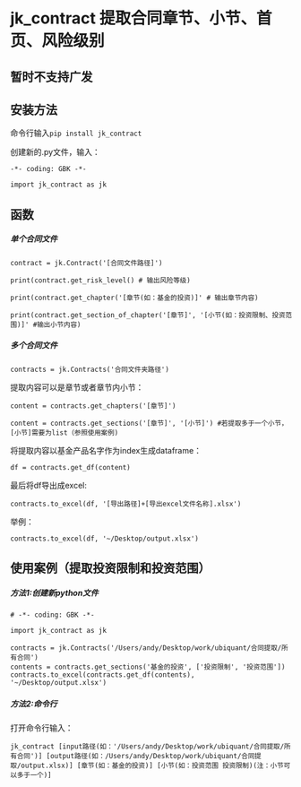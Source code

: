 # jk_contract 提取合同章节、小节、首页、风险级别

## 暂时不支持广发

## 安装方法

命令行输入`pip install jk_contract`

创建新的.py文件，输入：

`-*- coding: GBK -*-`

`import jk_contract as jk`

## 函数
##### 单个合同文件
`contract = jk.Contract('[合同文件路径]')`

`print(contract.get_risk_level() # 输出风险等级)`

`print(contract.get_chapter('[章节(如：基金的投资)]' # 输出章节内容)`

`print(contract.get_section_of_chapter('[章节]', '[小节(如：投资限制、投资范围)]' #输出小节内容)`

##### 多个合同文件
`contracts = jk.Contracts('合同文件夹路径')`

提取内容可以是章节或者章节内小节：

`content = contracts.get_chapters('[章节]')`

`content = contracts.get_sections('[章节]', '[小节]') #若提取多于一个小节，[小节]需要为list（参照使用案例)`

将提取内容以基金产品名字作为index生成dataframe：

`df = contracts.get_df(content)`

最后将df导出成excel:

`contracts.to_excel(df, '[导出路径]+[导出excel文件名称].xlsx')`

举例：

`contracts.to_excel(df, '~/Desktop/output.xlsx')`

## 使用案例（提取投资限制和投资范围）

##### 方法1:创建新python文件
```
# -*- coding: GBK -*-

import jk_contract as jk

contracts = jk.Contracts('/Users/andy/Desktop/work/ubiquant/合同提取/所有合同')
contents = contracts.get_sections('基金的投资', ['投资限制', '投资范围'])
contracts.to_excel(contracts.get_df(contents), '~/Desktop/output.xlsx')
```

##### 方法2:命令行

打开命令行输入：

```
jk_contract [input路径(如：'/Users/andy/Desktop/work/ubiquant/合同提取/所有合同')] [output路径(如：/Users/andy/Desktop/work/ubiquant/合同提取/output.xlsx)] [章节(如：基金的投资)] [小节(如：投资范围 投资限制)(注：小节可以多于一个)]
```